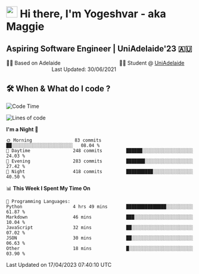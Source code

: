 <h1><img src="https://emojis.slackmojis.com/emojis/images/1531849430/4246/blob-sunglasses.gif?1531849430" width="30"/> Hi there, I'm Yogeshvar - aka Maggie</h1>

## Aspiring Software Engineer | UniAdelaide'23 🇦🇺  
🏂🏻  Based on Adelaide &nbsp;&nbsp;&nbsp;&nbsp;&nbsp;&nbsp;&nbsp;&nbsp;&nbsp;&nbsp;&nbsp;&nbsp;&nbsp;&nbsp;&nbsp;&nbsp;&nbsp;&nbsp;&nbsp;&nbsp;&nbsp;&nbsp;&nbsp;&nbsp;&nbsp;&nbsp;&nbsp;&nbsp;&nbsp;&nbsp;&nbsp;&nbsp;&nbsp;&nbsp;&nbsp;&nbsp;&nbsp;&nbsp;&nbsp;👨‍💻 Student @ [UniAdelaide](https://www.adelaide.edu.au)   &nbsp;&nbsp;&nbsp;&nbsp;&nbsp;&nbsp;&nbsp;&nbsp;&nbsp;&nbsp;&nbsp;&nbsp;&nbsp;&nbsp;&nbsp;&nbsp;&nbsp;&nbsp;&nbsp;&nbsp;&nbsp;&nbsp;&nbsp;&nbsp;&nbsp;&nbsp;&nbsp;&nbsp;&nbsp;&nbsp;&nbsp;Last Updated: 30/06/2021

## 🛠 When & What do I code ?  

<!--START_SECTION:waka-->
![Code Time](http://img.shields.io/badge/Code%20Time-2%2C082%20hrs%2020%20mins-blue)

![Lines of code](https://img.shields.io/badge/From%20Hello%20World%20I%27ve%20Written-3.5%20million%20lines%20of%20code-blue)

**I'm a Night 🦉** 

```text
🌞 Morning                83 commits          ██░░░░░░░░░░░░░░░░░░░░░░░   08.04 % 
🌆 Daytime                248 commits         ██████░░░░░░░░░░░░░░░░░░░   24.03 % 
🌃 Evening                283 commits         ███████░░░░░░░░░░░░░░░░░░   27.42 % 
🌙 Night                  418 commits         ██████████░░░░░░░░░░░░░░░   40.50 % 
```


📊 **This Week I Spent My Time On** 

```text
💬 Programming Languages: 
Python                   4 hrs 49 mins       ███████████████░░░░░░░░░░   61.87 % 
Markdown                 46 mins             ███░░░░░░░░░░░░░░░░░░░░░░   10.04 % 
JavaScript               32 mins             ██░░░░░░░░░░░░░░░░░░░░░░░   07.02 % 
JSON                     30 mins             ██░░░░░░░░░░░░░░░░░░░░░░░   06.63 % 
Other                    18 mins             █░░░░░░░░░░░░░░░░░░░░░░░░   03.90 % 
```


 Last Updated on 17/04/2023 07:40:10 UTC
<!--END_SECTION:waka-->
